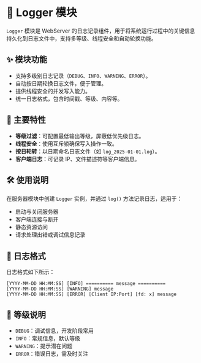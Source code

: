 # 🧾 Logger 模块

`Logger` 模块是 WebServer 的日志记录组件，用于将系统运行过程中的关键信息持久化到日志文件中，支持多等级、线程安全和自动轮换功能。

## ✨ 模块功能

- 支持多级别日志记录（`DEBUG`、`INFO`、`WARNING`、`ERROR`）。
- 自动按日期轮换日志文件，便于管理。
- 提供线程安全的并发写入能力。
- 统一日志格式，包含时间戳、等级、内容等。

## 📌 主要特性

- **等级过滤**：可配置最低输出等级，屏蔽低优先级日志。
- **线程安全**：使用互斥锁确保写入操作一致。
- **按日轮转**：以日期命名日志文件（如 `log_2025-01-01.log`）。
- **客户端日志**：可记录 IP、文件描述符等客户端信息。

## 🛠️ 使用说明

在服务器模块中创建 `Logger` 实例，并通过 `log()` 方法记录日志，适用于：

- 启动与关闭服务器
- 客户端连接与断开
- 静态资源访问
- 请求处理出错或调试信息记录

## 🧱 日志格式

日志格式如下所示：

```log
[YYYY-MM-DD HH:MM:SS] [INFO] ========== message ==========
[YYYY-MM-DD HH:MM:SS] [WARNING] message
[YYYY-MM-DD HH:MM:SS] [ERROR] [Client IP:Port] [fd: x] message
```

## 🔐 等级说明

- `DEBUG`：调试信息，开发阶段常用
- `INFO`：常规信息，默认等级
- `WARNING`：提示潜在问题
- `ERROR`：错误日志，需及时关注
